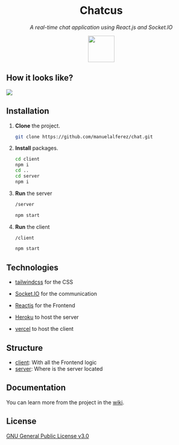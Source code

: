 <h1 align="center">Chatcus</h1>

<p align="center"><i>A real-time chat application using React.js and Socket.IO</i></p>

<div align="center">
	<img src="https://i.ibb.co/P9M1kNb/parth-shah-cactus-render-edited-removebg-preview-1.png" height="70px"/>
</div>

## How it looks like?




![](https://i.ibb.co/SmFRsjh/BG-00-4.png)

## Installation 

1. **Clone** the project. 

   ```bash
   git clone https://github.com/manuelalferez/chat.git
   ```

2. **Install** packages. 

   ```bash
   cd client 
   npm i 
   cd .. 
   cd server 
   npm i
   ```

3. **Run** the server

   ```bash
   /server
   
   npm start 
   ```

4. **Run** the client 

   ```bash
   /client
   
   npm start 
   ```

## Technologies 

* [tailwindcss](https://tailwindcss.com/) for the CSS

* [Socket.IO](https://socket.io/) for the communication  

* [Reactjs](https://reactjs.org/) for the Frontend

* [Heroku](https://www.heroku.com/) to host the server

* [vercel](https://vercel.com/) to host the client 

  

## Structure

* [client](https://github.com/manuelalferez/chat/tree/master/client): With all the Frontend logic
* [server](https://github.com/manuelalferez/chat/tree/master/server): Where is the server located

## Documentation 

You can learn more from the project in the [wiki](https://github.com/manuelalferez/chatcus/wiki). 

## License 

[GNU General Public License v3.0](https://github.com/manuelalferez/chat/blob/master/LICENSE.md)

